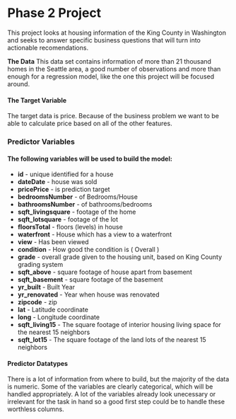# Phase 2 Project

This project looks at housing information of the King County in Washington and seeks to answer specific business questions that will turn into actionable recomendations. 

**The Data** 
This data set contains information of more than 21 thousand homes in the Seattle area, a good number of observations and more than enough for a regression model, like the one this project will be focused around.

#### The Target Variable
The target data is price. Because of the business problem we want to be able to calculate price based on all of the other features.

### Predictor Variables
#### The following variables will be used to build the model:
* **id** - unique identified for a house
* **dateDate** - house was sold
* **pricePrice** -  is prediction target
* **bedroomsNumber** -  of Bedrooms/House
* **bathroomsNumber** -  of bathrooms/bedrooms
* **sqft_livingsquare** -  footage of the home
* **sqft_lotsquare** -  footage of the lot
* **floorsTotal** -  floors (levels) in house
* **waterfront** - House which has a view to a waterfront
* **view** - Has been viewed
* **condition** - How good the condition is ( Overall )
* **grade** - overall grade given to the housing unit, based on King County grading system
* **sqft_above** - square footage of house apart from basement
* **sqft_basement** - square footage of the basement
* **yr_built** - Built Year
* **yr_renovated** - Year when house was renovated
* **zipcode** - zip
* **lat** - Latitude coordinate
* **long** - Longitude coordinate
* **sqft_living15** - The square footage of interior housing living space for the nearest 15 neighbors
* **sqft_lot15** - The square footage of the land lots of the nearest 15 neighbors

#### Predictor Datatypes
There is a lot of information from where to build, but the majority of the data is numeric. Some of the variables are clearly categorical, which will be handled appropriately. A lot of the variables already look unecessary or irrelevant for the task in hand so a good first step could be to handle these worthless columns.


